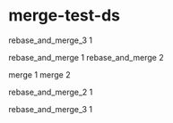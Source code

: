 # merge-test-ds

rebase_and_merge_3 1

rebase_and_merge 1
rebase_and_merge 2

merge 1
merge 2

rebase_and_merge_2 1

rebase_and_merge_3 1
